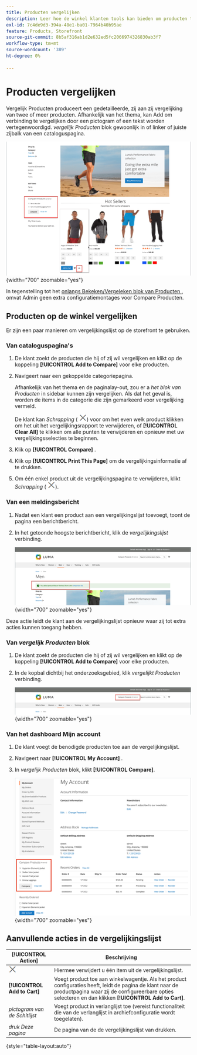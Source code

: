 ```yaml
---
title: Producten vergelijken
description: Leer hoe de winkel klanten tools kan bieden om producten te vergelijken voor beter geïnformeerde aankoopbeslissingen.
exl-id: 7c4de9d3-394a-48e1-ba01-7964b40b95ae
feature: Products, Storefront
source-git-commit: 8b5af316ab1d2e632ed5fc2066974326830ab3f7
workflow-type: tm+mt
source-wordcount: '389'
ht-degree: 0%

---
```


# Producten vergelijken

Vergelijk Producten produceert een gedetailleerde, zij aan zij vergelijking van twee of meer producten. Afhankelijk van het thema, kan Add om verbinding te vergelijken door een pictogram of een tekst worden vertegenwoordigd. _vergelijk Producten_ blok gewoonlijk in of linker of juiste zijbalk van een cataloguspagina.

![&#x200B; de storefront van het Voorbeeld - vergelijkingslijst &#x200B;](./assets/storefront-comparison-list.png){width="700" zoomable="yes"}

In tegenstelling tot het [&#x200B; onlangs Bekeken/Vergeleken blok van Producten &#x200B;](products-viewed-compared.md), omvat Admin geen extra configuratiemontages voor Compare Producten.

## Producten op de winkel vergelijken

Er zijn een paar manieren om vergelijkingslijst op de storefront te gebruiken.

### Van cataloguspagina&#39;s

1. De klant zoekt de producten die hij of zij wil vergelijken en klikt op de koppeling **[!UICONTROL Add to Compare]** voor elke producten.

1. Navigeert naar een gekoppelde categoriepagina.

   Afhankelijk van het thema en de paginalay-out, zou er a _het blok van Producten_ in sidebar kunnen zijn vergelijken. Als dat het geval is, worden de items in de categorie die zijn gemarkeerd voor vergelijking vermeld.

   De klant kan _Schrapping_ ( ![&#x200B; pictogram van de Schrapping &#x200B;](../assets/icon-delete-x.png)) voor om het even welk product klikken om het uit het vergelijkingsrapport te verwijderen, of **[!UICONTROL Clear All]** te klikken om alle punten te verwijderen en opnieuw met uw vergelijkingsselecties te beginnen.

1. Klik op **[!UICONTROL Compare]** .

1. Klik op **[!UICONTROL Print This Page]** om de vergelijkingsinformatie af te drukken.

1. Om één enkel product uit de vergelijkingspagina te verwijderen, klikt _Schrapping_ ( ![&#x200B; pictogram van de Schrapping &#x200B;](../assets/icon-delete-x.png)).

### Van een meldingsbericht

1. Nadat een klant een product aan een vergelijkingslijst toevoegt, toont de pagina een berichtbericht.

1. In het getoonde hoogste berichtbericht, klik de _vergelijkingslijst_ verbinding.

   ![&#x200B; vergelijk het Bericht van Producten &#x200B;](./assets/notification-comparison-list.png){width="700" zoomable="yes"}

Deze actie leidt de klant aan de vergelijkingslijst opnieuw waar zij tot extra acties kunnen toegang hebben.

### Van _vergelijk Producten_ blok

1. De klant zoekt de producten die hij of zij wil vergelijken en klikt op de koppeling **[!UICONTROL Add to Compare]** voor elke producten.

1. In de kopbal dichtbij het onderzoeksgebied, klik _vergelijkt Producten_ verbinding.

   ![&#x200B; vergelijk de Kopbal van Producten &#x200B;](./assets/compare-products-header.png){width="700" zoomable="yes"}

### Van het dashboard Mijn account

1. De klant voegt de benodigde producten toe aan de vergelijkingslijst.

1. Navigeert naar **[!UICONTROL My Account]** .

1. In _vergelijk Producten_ blok, klikt **[!UICONTROL Compare]**.

   ![&#x200B; vergelijk het blok van Producten in het dashboard van de klantenrekening &#x200B;](./assets/my-account-compare-block.png){width="700" zoomable="yes"}

## Aanvullende acties in de vergelijkingslijst

| [!UICONTROL Action] | Beschrijving |
|------|-----------|
| ![&#x200B; pictogram van de Schrapping &#x200B;](../assets/icon-delete-x.png) | Hiermee verwijdert u één item uit de vergelijkingslijst. |
| **[!UICONTROL Add to Cart]** | Voegt product toe aan winkelwagentje. Als het product configuraties heeft, leidt de pagina de klant naar de productpagina waar zij de configureerbare opties selecteren en dan klikken **[!UICONTROL Add to Cart]**. |
| _pictogram van de Schitlijst_ | Voegt product in verlanglijst toe (vereist functionaliteit die van de verlanglijst in archiefconfiguratie wordt toegelaten). |
| _druk Deze pagina_ | De pagina van de de vergelijkingslijst van drukken. |

{style="table-layout:auto"}
